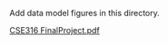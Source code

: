 Add data model figures in this directory.

[CSE316 FinalProject.pdf](https://github.com/CSE-316-Software-Development/final-project-Emirhanakkaya/files/8646201/CSE316.FinalProject.pdf)

